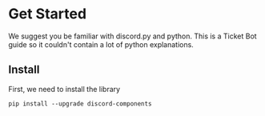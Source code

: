 # Get Started
We suggest you be familiar with discord.py and python. This is a Ticket Bot guide so it couldn't contain a lot of python explanations.

## Install
First, we need to install the library

```
pip install --upgrade discord-components
```
